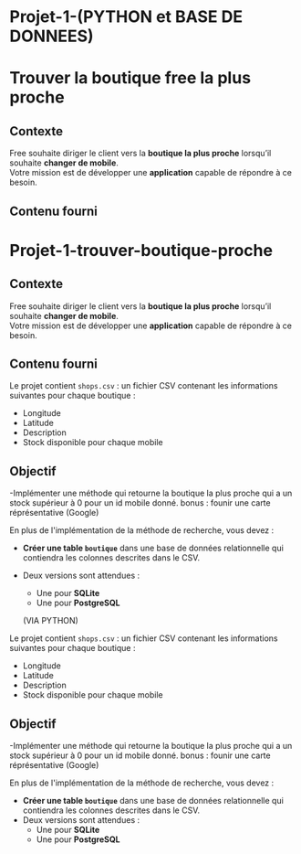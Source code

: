 # Projet-1-(PYTHON et BASE DE DONNEES)

# Trouver la boutique free la plus proche 

## Contexte

Free souhaite diriger le client vers la **boutique la plus proche** lorsqu’il souhaite **changer de mobile**.  
Votre mission est de développer une **application** capable de répondre à ce besoin.

##  Contenu fourni
# Projet-1-trouver-boutique-proche

## Contexte

Free souhaite diriger le client vers la **boutique la plus proche** lorsqu’il souhaite **changer de mobile**.  
Votre mission est de développer une **application** capable de répondre à ce besoin.

##  Contenu fourni

Le projet contient `shops.csv` : un fichier CSV contenant les informations suivantes pour chaque boutique :
  - Longitude
  - Latitude
  - Description
  - Stock disponible pour chaque mobile

## Objectif
-Implémenter une méthode qui retourne la boutique la plus proche qui a un stock supérieur à 0 pour un id mobile donné.
bonus : founir une carte réprésentative (Google)

En plus de l'implémentation de la méthode de recherche, vous devez :

- **Créer une table `boutique`**  dans une base de données relationnelle qui contiendra les colonnes descrites dans le CSV.
- Deux versions sont attendues :
  - Une pour **SQLite**
  - Une pour **PostgreSQL**
 
  (VIA PYTHON)
 



Le projet contient `shops.csv` : un fichier CSV contenant les informations suivantes pour chaque boutique :
  - Longitude
  - Latitude
  - Description
  - Stock disponible pour chaque mobile

## Objectif
-Implémenter une méthode qui retourne la boutique la plus proche qui a un stock supérieur à 0 pour un id mobile donné.
bonus : founir une carte réprésentative (Google)

En plus de l'implémentation de la méthode de recherche, vous devez :

- **Créer une table `boutique`**  dans une base de données relationnelle qui contiendra les colonnes descrites dans le CSV.
- Deux versions sont attendues :
  - Une pour **SQLite**
  - Une pour **PostgreSQL**
 
  
 


